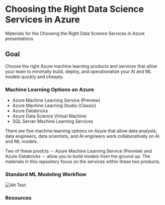# Choosing the Right Data Science Services in Azure
Materials for the Choosing the Right Data Science Services in Azure presentations

## Goal
Choose the right Azure machine learning products and services that allow your team to minimally build, deploy, and operationalize your AI and ML models quickly and cheaply.

### Machine Learning Options on Azure

 - Azure Machine Learning Service (Preview)
 - Azure Machine Learning Studio (Classic)
 - Azure Databricks
 - Azure Data Science Virtual Machine
 - SQL Server Machine Learning Services

There are five machine learning options on Azure that allow data analysts, data engineers, data scientists, and AI engineers work collaboratively on AI and ML models. 

Two of these prodcts -- Azure Machine Learning Service (Preview) and Azure Databricks -- allow you to build models from the ground up. The materials in this repository focus on the services within these two products.

### Standard ML Modeling Workflow

![Alt Text](https://github.com/emdata-design/azure-data-science/master/assets/emdataStandardMLModelingWorkflow.png)

### Resources


